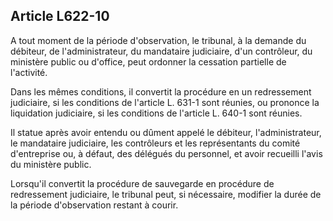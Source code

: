 Article L622-10
----
A tout moment de la période d'observation, le tribunal, à la demande du
débiteur, de l'administrateur, du mandataire judiciaire, d'un contrôleur, du
ministère public ou d'office, peut ordonner la cessation partielle de
l'activité.

Dans les mêmes conditions, il convertit la procédure en un redressement
judiciaire, si les conditions de l'article L. 631-1 sont réunies, ou prononce la
liquidation judiciaire, si les conditions de l'article L. 640-1 sont réunies.

Il statue après avoir entendu ou dûment appelé le débiteur, l'administrateur, le
mandataire judiciaire, les contrôleurs et les représentants du comité
d'entreprise ou, à défaut, des délégués du personnel, et avoir recueilli l'avis
du ministère public.

Lorsqu'il convertit la procédure de sauvegarde en procédure de redressement
judiciaire, le tribunal peut, si nécessaire, modifier la durée de la période
d'observation restant à courir.
